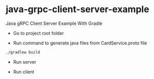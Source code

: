 # java-grpc-client-server-example
Java gRPC Client Server Example With Gradle

* Go to project root folder

* Run command to generate java files from CardService.proto file
```bash
./gradlew build
```

* Run server

* Run client






